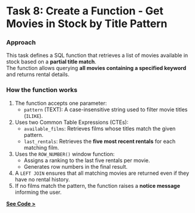 # Task 8: Create a Function - Get Movies in Stock by Title Pattern  

### Approach  
This task defines a SQL function that retrieves a list of movies available in stock based on a **partial title match**.  
The function allows querying **all movies containing a specified keyword** and returns rental details.  

### How the function works  
1. The function accepts one parameter:  
   - `pattern` (TEXT): A case-insensitive string used to filter movie titles (`ILIKE`).  
2. Uses two Common Table Expressions (CTEs):  
   - `available_films`: Retrieves films whose titles match the given pattern.  
   - `last_rentals`: Retrieves the **five most recent rentals** for each matching film.  
3. Uses the `ROW_NUMBER()` window function:  
   - Assigns a ranking to the last five rentals per movie.  
   - Generates row numbers in the final result.  
4. A `LEFT JOIN` ensures that all matching movies are returned even if they have no rental history.  
5. If no films match the pattern, the function raises a **notice message** informing the user.  


[**See Code >**](https://github.com/nico14-d/Portfolio/blob/main/Projects/SQL/DVDRental%2C%20SalesHistory/DDL_Functions/task_8_sctipt.sql)  
